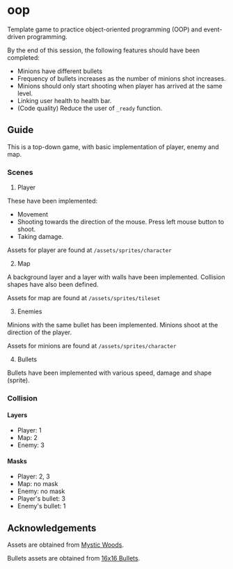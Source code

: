 # oop

Template game to practice object-oriented programming (OOP) and event-driven programming.

By the end of this session, the following features should have been completed:

* Minions have different bullets
* Frequency of bullets increases as the number of minions shot increases.
* Minions should only start shooting when player has arrived at the same level.
* Linking user health to health bar.
* (Code quality) Reduce the user of `_ready` function.

## Guide

This is a top-down game, with basic implementation of player, enemy and map.

### Scenes

1. Player

These have been implemented:
* Movement
* Shooting towards the direction of the mouse. Press left mouse button to shoot.
* Taking damage.

Assets for player are found at `/assets/sprites/character`

2. Map

A background layer and a layer with walls have been implemented. Collision shapes have also been defined.

Assets for map are found at `/assets/sprites/tileset`

3. Enemies

Minions with the same bullet has been implemented. Minions shoot at the direction of the player.

Assets for minions are found at `/assets/sprites/character`

4. Bullets

Bullets have been implemented with various speed, damage and shape (sprite).

### Collision

#### Layers

* Player: 1
* Map: 2
* Enemy: 3

#### Masks

* Player: 2, 3
* Map: no mask
* Enemy: no mask
* Player's bullet: 3
* Enemy's bullet: 1

## Acknowledgements

Assets are obtained from [Mystic Woods](https://game-endeavor.itch.io/mystic-woods).

Bullets assets are obtained from [16x16 Bullets](https://bdragon1727.itch.io/free-effect-and-bullet-16x16).
